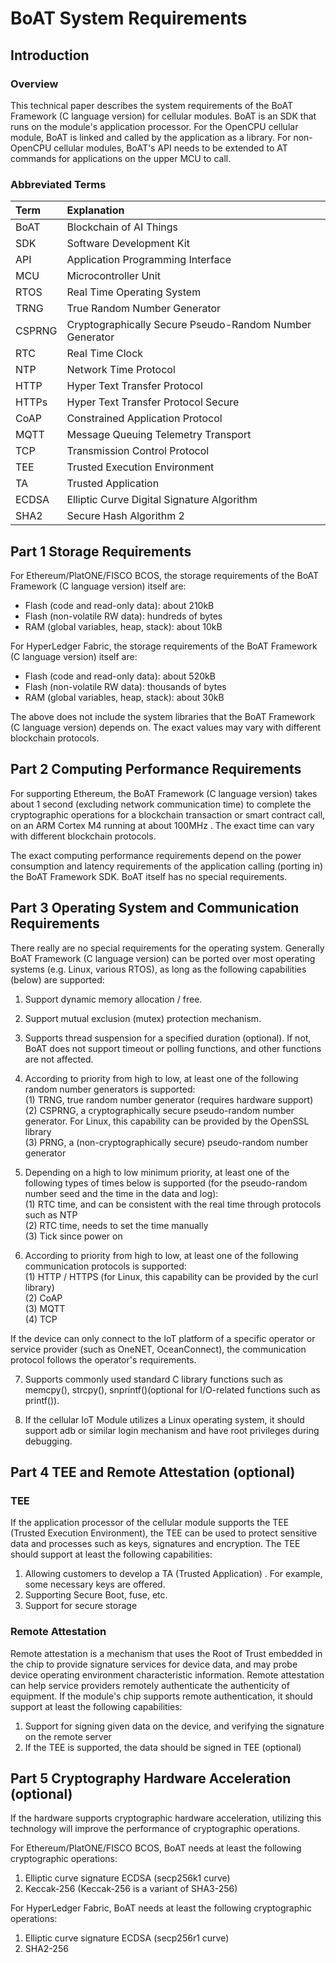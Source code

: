 # BoAT System Requirements


## Introduction

### Overview
This technical paper describes the system requirements of the BoAT Framework (C language version) for cellular modules. BoAT is an SDK that runs on the module's application processor. For the OpenCPU cellular module, BoAT is linked and called by the application as a library. For non-OpenCPU cellular modules, BoAT's API needs to be extended to AT commands for applications on the upper MCU to call.

### Abbreviated Terms
|Term   |Explanation                  |
|:----- |:--------------------------- |
|BoAT|Blockchain of AI Things|
|SDK|Software Development Kit|
|API|Application Programming Interface|
|MCU|Microcontroller Unit|
|RTOS|Real Time Operating System|
|TRNG|True Random Number Generator|
|CSPRNG|Cryptographically Secure Pseudo-Random Number Generator|
|RTC|Real Time Clock|
|NTP|Network Time Protocol|
|HTTP|Hyper Text Transfer Protocol|
|HTTPs|Hyper Text Transfer Protocol Secure|
|CoAP|Constrained Application Protocol|
|MQTT|Message Queuing Telemetry Transport|
|TCP|Transmission Control Protocol|
|TEE|Trusted Execution Environment|
|TA|Trusted Application|
|ECDSA|Elliptic Curve Digital Signature Algorithm|
|SHA2|Secure Hash Algorithm 2|


## Part 1 Storage Requirements

For Ethereum/PlatONE/FISCO BCOS, the storage requirements of the BoAT Framework (C language version) itself are:
- Flash (code and read-only data): about 210kB
- Flash (non-volatile RW data): hundreds of bytes
- RAM (global variables, heap, stack): about 10kB

For HyperLedger Fabric, the storage requirements of the BoAT Framework (C language version) itself are:
- Flash (code and read-only data): about 520kB
- Flash (non-volatile RW data): thousands of bytes
- RAM (global variables, heap, stack): about 30kB


The above does not include the system libraries that the BoAT Framework (C language version) depends on. The exact values may vary with different blockchain protocols.

## Part 2 Computing Performance Requirements

For supporting Ethereum, the BoAT Framework (C language version)  takes about 1 second (excluding network communication time) to complete the cryptographic operations for a blockchain transaction or smart contract call, on an ARM Cortex M4 running at about 100MHz . The exact time can vary with different blockchain protocols.

The exact computing performance requirements depend on the power consumption and latency requirements of the application calling (porting in) the BoAT Framework SDK. BoAT itself has no special requirements.

## Part 3 Operating System and Communication Requirements 

There really are no special requirements for the operating system. Generally BoAT Framework (C language version) can be ported over most operating systems (e.g. Linux, various RTOS), as long as the following capabilities (below) are supported: 

1. Support dynamic memory allocation / free. 
2. Support mutual exclusion (mutex) protection mechanism.
3. Supports thread suspension for a specified duration (optional). If not, BoAT does not support timeout or polling functions, and other functions are not affected. 
4. According to priority from high to low, at least one of the following random number generators is supported: <br>
   (1) TRNG, true random number generator (requires hardware support) <br>
   (2) CSPRNG, a cryptographically secure pseudo-random number generator. For Linux, this capability can be provided by the OpenSSL library <br>
   (3) PRNG, a (non-cryptographically secure) pseudo-random number generator <br>

5. Depending on a high to low minimum priority, at least one of the following types of times below is supported (for the pseudo-random number seed and the time in the data and log): <br>
   (1) RTC time, and can be consistent with the real time through protocols such as NTP <br>
   (2) RTC time, needs to set the time manually <br>
   (3) Tick since power on <br>

6. According to priority from high to low, at least one of the following communication protocols is supported: <br>
   (1) HTTP / HTTPS (for Linux, this capability can be provided by the curl library) <br>
   (2) CoAP <br>
   (3) MQTT <br>
   (4) TCP <br>

If the device can only connect to the IoT platform of a specific operator or service provider (such as OneNET, OceanConnect), the communication protocol follows the operator's requirements.

7. Supports commonly used standard C library functions such as memcpy(), strcpy(), snprintf()(optional for I/O-related functions such as printf()).

8. If the cellular IoT Module utilizes a Linux operating system, it should support adb or similar login mechanism and have root privileges during debugging.

## Part 4 TEE and Remote Attestation (optional)

### TEE

If the application processor of the cellular module supports the TEE (Trusted Execution Environment), the TEE can be used to protect sensitive data and processes such as keys, signatures and encryption. The TEE should support at least the following capabilities:

1. Allowing customers to develop a TA (Trusted Application) . For example, some necessary keys are offered.
2. Supporting Secure Boot, fuse, etc.
3. Support for secure storage

### Remote Attestation

Remote attestation is a mechanism that uses the Root of Trust embedded in the chip to provide signature services for device data, and may probe device operating environment characteristic information. Remote attestation can help service providers remotely authenticate the authenticity of equipment. If the module's chip supports remote authentication, it should support at least the following capabilities:

1. Support for signing given data on the device, and verifying the signature on the remote server
2. If the TEE is supported, the data should be signed in TEE (optional)


## Part 5 Cryptography Hardware Acceleration (optional)

If the hardware supports cryptographic hardware acceleration, utilizing this technology will improve the performance of cryptographic operations.

For Ethereum/PlatONE/FISCO BCOS, BoAT needs at least the following cryptographic operations:
1. Elliptic curve signature ECDSA (secp256k1 curve)
2. Keccak-256 (Keccak-256 is a variant of SHA3-256)

For HyperLedger Fabric, BoAT needs at least the following cryptographic operations:
1. Elliptic curve signature ECDSA (secp256r1 curve)
2. SHA2-256


